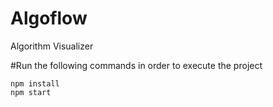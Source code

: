 # Algoflow
Algorithm Visualizer

#Run the following commands in order to execute the project
```
npm install
npm start
```
